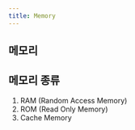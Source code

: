 ```yaml
---
title: Memory
---
```


## 메모리

## 메모리 종류
1. RAM (Random Access Memory)
2. ROM (Read Only Memory)
3. Cache Memory

